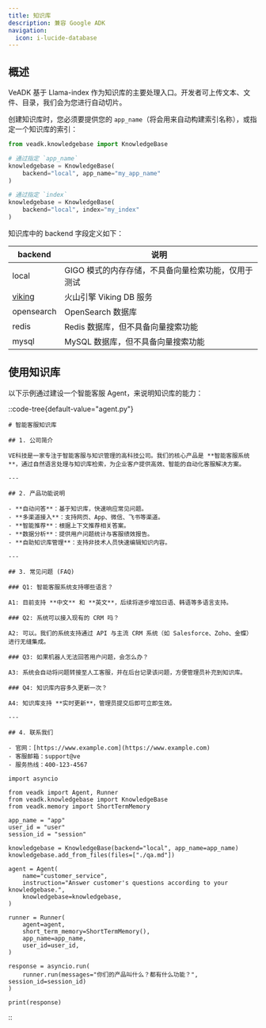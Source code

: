 ```yaml
---
title: 知识库
description: 兼容 Google ADK
navigation:
  icon: i-lucide-database
---
```


## 概述

VeADK 基于 Llama-index 作为知识库的主要处理入口。开发者可上传文本、文件、目录，我们会为您进行自动切片。

创建知识库时，您必须要提供您的 `app_name`（将会用来自动构建索引名称），或指定一个知识库的索引：

```python
from veadk.knowledgebase import KnowledgeBase

# 通过指定 `app_name`
knowledgebase = KnowledgeBase(
    backend="local", app_name="my_app_name"
)

# 通过指定 `index`
knowledgebase = KnowledgeBase(
    backend="local", index="my_index"
)
```

知识库中的 backend 字段定义如下：

| backend | 说明 |
| --- | --- |
| local | GIGO 模式的内存存储，不具备向量检索功能，仅用于测试 |
| [viking](https://www.volcengine.com/docs/84313/1254437) | 火山引擎 Viking DB 服务 |
| opensearch | OpenSearch 数据库 |
| redis | Redis 数据库，但不具备向量搜索功能 |
| mysql | MySQL 数据库，但不具备向量搜索功能 |

## 使用知识库

以下示例通过建设一个智能客服 Agent，来说明知识库的能力：


::code-tree{default-value="agent.py"}

```markdown[qa.md]
# 智能客服知识库

## 1. 公司简介

VE科技是一家专注于智能客服与知识管理的高科技公司。我们的核心产品是 **智能客服系统**，通过自然语言处理与知识库检索，为企业客户提供高效、智能的自动化客服解决方案。

---

## 2. 产品功能说明

- **自动问答**：基于知识库，快速响应常见问题。  
- **多渠道接入**：支持网页、App、微信、飞书等渠道。  
- **智能推荐**：根据上下文推荐相关答案。  
- **数据分析**：提供用户问题统计与客服绩效报告。  
- **自助知识库管理**：支持非技术人员快速编辑知识内容。  

---

## 3. 常见问题 (FAQ)

### Q1: 智能客服系统支持哪些语言？

A1: 目前支持 **中文** 和 **英文**，后续将逐步增加日语、韩语等多语言支持。  

### Q2: 系统可以接入现有的 CRM 吗？

A2: 可以。我们的系统支持通过 API 与主流 CRM 系统（如 Salesforce、Zoho、金蝶）进行无缝集成。  

### Q3: 如果机器人无法回答用户问题，会怎么办？

A3: 系统会自动将问题转接至人工客服，并在后台记录该问题，方便管理员补充到知识库。  

### Q4: 知识库内容多久更新一次？

A4: 知识库支持 **实时更新**，管理员提交后即可立即生效。  

---

## 4. 联系我们

- 官网：[https://www.example.com](https://www.example.com)  
- 客服邮箱：support@ve
- 服务热线：400-123-4567  
```

```python[agent.py]
import asyncio

from veadk import Agent, Runner
from veadk.knowledgebase import KnowledgeBase
from veadk.memory import ShortTermMemory

app_name = "app"
user_id = "user"
session_id = "session"

knowledgebase = KnowledgeBase(backend="local", app_name=app_name)
knowledgebase.add_from_files(files=["./qa.md"])

agent = Agent(
    name="customer_service",
    instruction="Answer customer's questions according to your knowledgebase.",
    knowledgebase=knowledgebase,
)

runner = Runner(
    agent=agent,
    short_term_memory=ShortTermMemory(),
    app_name=app_name,
    user_id=user_id,
)

response = asyncio.run(
    runner.run(messages="你们的产品叫什么？都有什么功能？", session_id=session_id)
)

print(response)
```

::
